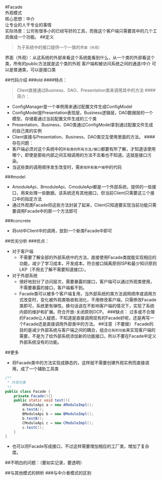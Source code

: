 #Facade  
外观模式  
核心思想：中介  
让专业的人干专业的事情  
实际场景：公司有很多小的已经写好的工具，而我这个客户端只需要其中的几个工具做成一个功能。
##定义
>为子系统中的接口提供一个一致的`界面（外观）`

界面（外观）：从这系统的外部来看这个系统能看到什么，从一个类的外部看这个类，所有的public方法就是这个类的外观
客户端和被访问系统之间的通道/中介
可以是普通类，可以是接口类


##代码介绍
###old
####特点：
>Client直接通过Business、DAO、Presentation类来调用其中的方法
####简介：
- ConfigManager是一个单例用来通过配置文件生成ConfigModel
- ConfigModel是Presentation表现层，Business逻辑层，DAO数据层的一个模型，存储着通过当前配置文件生成的三个类
- Presentation、Business、DAO类通过ConfigModel拿到通过配置文件生成的自己类的实例
- Client直接与Presentation、Business、DAO类交互使用里面的方法。
####存在问题：
- 客户端必须对这个系统中的`所有类的所有方法/接口`都要有所了解，才知道该使用哪个，即使是那些内部之间互相调用的方法不去看也不知道。这就是接口污染。
- 当这些类的调用顺序发生改变时，需`更改所有客户端`中的代码

###model
- AmoduleApi、BmoduleApi、CmoduleApi都是一个外部系统，提供的一些接口，用来处理一些数据。该系统还有其他接口，但当前Client只需要这三个接口中的指定方法
- 通过外观类Facade将这些方法封装了起来，Client只知道要实现当前功能只需要调用Facade中的那一个方法即可

###concrete
- 将old中Client中的调用，放到一个新类Facade中即可

##优劣分析
###优点：
- 对于客户端
  - 不需要了解全部的外部系统中的方法，直接使用Facade类就能实现相应的功能，减少了学习成本，开发成本。符合接口隔离原则ISP和最少知识原则LKP（不用去了解不需要知道接口）。
- 对于外部系统
  - 很好地划分了访问层次，需要暴露的接口，客户端可以通过外观类使用，不需要暴露的接口，客户端看不到。
  -  Facade类可以被多个客户端复用，当外部系统的类方法调用顺序或调用方式改变时，变化被外观类吸收和消化，不用修改客户端，只需修改Facade类即可，系统更有弹性。换句话说在不影响客户端的情况下，实现了系统内部的维护和扩展。符合开放-关闭原则OCP。
###缺点：
过多或不合理的Facade让人疑惑，不知道是直接调用现有的Facade好呢，还是再写一个Facade还是直接调用外部类中的方法。
##注意（不要做）
Facade的目的是减少外部系统与客户端之间的耦合，组合`已有的功能`来实现客户端的需要，不是为了给外部系统添加新的功能接口，所以不要在Facade中定义外部系统没有的功能。

##更多
- 将Facade类中的方法实现成静态的，这样就不需要创建外观实例而直接调用，成了一个辅助工具类
```java
/**
 * 外观对象
 */
public class Facade {
    private Facade(){}
    public static void test(){
        AModuleApi a = new AModuleImpl();
        a.testA();
        BModuleApi b = new BModuleImpl();
        b.testB();
        CModuleApi c = new CModuleImpl();
        c.testC();
    }
}
```
- 也可以将Facade写成接口，不过这样需要增加相应的工厂类，增加了复杂度。

##不明白的问题：（要如实记录，要透明）


##与其他模式的辨析
###与中介者模式的区别